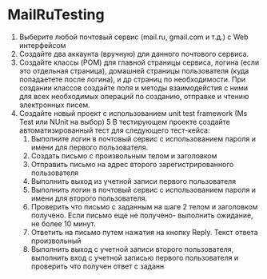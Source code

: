# MailRuTesting
1.	Выберите любой почтовый сервис (mail.ru, gmail.com и т.д.) с Web интерфейсом
2.	Создайте два аккаунта (вручную) для данного почтового сервиса. 
3.	Создайте классы (POM) для главной страницы сервиса, логина (если это отдельная страница),  домашней страницы пользователя (куда попадаетете после логина), и др страниц по необходимости. При создании классов создайте поля и методы взаимодейстия с ними для всех необходимых операций по созданию, отправке и чтению электронных писем.
4.	Создайте новый проект с использованием unit test framework (Ms Test или NUnit на выбор)
5	В тестирующем проекте создайте автоматизированный тест для следующего тест-кейса:
	1. Выполните логин в почтовый сервис с использованием пароля и имени для первого пользователя.
	2. Создать письмо с произвольным телом и заголовком
	3. Отправить письмо на адрес второго зарегистрированного пользователя
	4. Выполнить выход из учетной записи первого пользователя
	5. Выполнить логин в почтовый сервис с использованием пароля и имени для второго пользователя.
	6. Проверить что письмо с заданным на шаге 2 телом и заголовком получено. Если письмо еще не получено- выполнить ожидание, не более 10 минут.
	7. Ответить на письмо путем нажатия на кнопку Reply. Текст ответа произвольный
	8. Выполнить выход с учетной записи второго пользователя, выполнить вход с учетной записью первого пользователя и проверить что получен ответ с заданн
